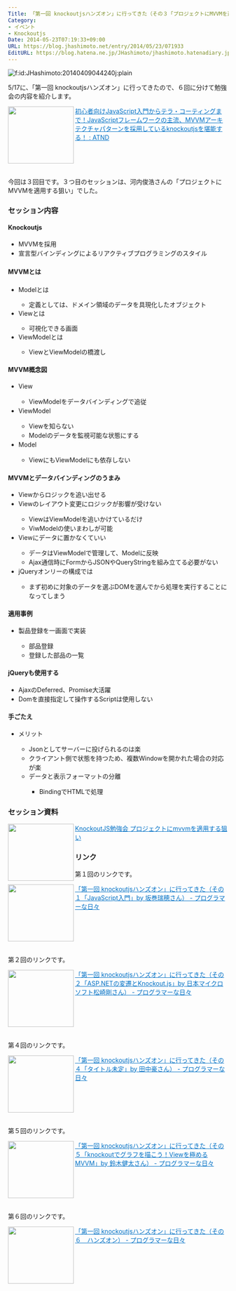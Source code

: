 ```yaml
---
Title: 「第一回 knockoutjsハンズオン」に行ってきた（その３「プロジェクトにMVVMを適用する狙い」by 河内俊浩さん）
Category:
- イベント
- Knockoutjs
Date: 2014-05-23T07:19:33+09:00
URL: https://blog.jhashimoto.net/entry/2014/05/23/071933
EditURL: https://blog.hatena.ne.jp/JHashimoto/jhashimoto.hatenadiary.jp/atom/entry/12921228815724804052
---
```


<p><img class="hatena-fotolife" title="f:id:JHashimoto:20140409044240j:plain" src="http://cdn-ak.f.st-hatena.com/images/fotolife/J/JHashimoto/20140409/20140409044240.jpg" alt="f:id:JHashimoto:20140409044240j:plain" /></p>
<p>5/17に、「第一回 knockoutjsハンズオン」に行ってきたので、６回に分けて勉強会の内容を紹介します。</p>
<p><a href="http://atnd.org/events/50026" target="_blank"><img class="alignleft" src="http://capture.heartrails.com/150x130/shadow?http://atnd.org/events/50026" alt="" width="150" height="130" align="left" border="0" /></a><a style="color: #0070c5;" href="http://atnd.org/events/50026" target="_blank">初心者向けJavaScript入門からテラ・コーティングまで！JavaScriptフレームワークの主流、MVVMアーキテクチャパターンを採用しているknockoutjsを堪能する！ : ATND</a><a href="http://b.hatena.ne.jp/entry/http://atnd.org/events/50026" target="_blank"><img src="http://b.hatena.ne.jp/entry/image/http://atnd.org/events/50026" alt="" border="0" /></a></p>
<div style="clear: both;"> </div>
<p>今回は３回目です。３つ目のセッションは、河内俊浩さんの「プロジェクトにMVVMを適用する狙い」でした。</p>
<h3>セッション内容</h3>
<h4>Knockoutjs</h4>
<ul>
<li><span style="line-height: 1.5;">MVVMを採用</span></li>
<li><span style="line-height: 1.5;">宣言型バインディングによるリアクティブプログラミングのスタイル</span></li>
</ul>
<h4><span style="line-height: 1.7;">MVVMとは</span></h4>
<ul>
<li>Modelとは</li>
<ul>
<li>定義としては、ドメイン領域のデータを具現化したオブジェクト</li>
</ul>
<li>Viewとは</li>
<ul>
<li>可視化できる画面</li>
</ul>
<li>ViewModelとは</li>
<ul>
<li>ViewとViewModelの橋渡し</li>
</ul>
</ul>
<h4>MVVM概念図</h4>
<ul>
<li><span style="line-height: 1.5;">View</span></li>
<ul>
<li><span style="line-height: 1.5;">ViewModelをデータバインディングで追従</span></li>
</ul>
<li><span style="line-height: 1.5;">ViewModel</span></li>
<ul>
<li><span style="line-height: 1.5;">Viewを知らない</span></li>
<li><span style="line-height: 1.5;">Modelのデータを監視可能な状態にする</span></li>
</ul>
<li><span style="line-height: 1.5;">Model</span></li>
<ul>
<li><span style="line-height: 1.5;">ViewにもViewModelにも依存しない</span></li>
</ul>
</ul>
<h4>MVVMとデータバインディングのうまみ</h4>
<ul>
<li><span style="line-height: 1.5;">Viewからロジックを追い出せる</span></li>
<li><span style="line-height: 1.5;">Viewのレイアウト変更にロジックが影響が受けない</span></li>
<ul>
<li><span style="line-height: 1.5;">ViewはViewModelを追いかけているだけ</span></li>
<li><span style="line-height: 1.5;">ViwModelの使いまわしが可能</span></li>
</ul>
<li><span style="line-height: 1.5;">Viewにデータに置かなくていい</span></li>
<ul>
<li><span style="line-height: 1.5;">データはViewModelで管理して、Modelに反映</span></li>
<li><span style="line-height: 1.5;">Ajax通信時にFormからJSONやQueryStringを組み立てる必要がない</span></li>
</ul>
<li><span style="line-height: 1.5;">jQueryオンリーの構成では</span></li>
<ul>
<li><span style="line-height: 1.5;">まず初めに対象のデータを選ぶDOMを選んでから処理を実行することになってしまう</span></li>
</ul>
</ul>
<h4>適用事例</h4>
<ul>
<li><span style="line-height: 1.5;">製品登録を一画面で実装</span></li>
<ul>
<li><span style="line-height: 1.5;">部品登録</span></li>
<li><span style="line-height: 1.5;">登録した部品の一覧</span></li>
</ul>
</ul>
<h4>jQueryも使用する</h4>
<ul>
<li><span style="line-height: 1.5;">AjaxのDeferred、Promise大活躍</span></li>
<li><span style="line-height: 1.5;">Domを直接指定して操作するScriptは使用しない</span></li>
</ul>
<h4>手ごたえ</h4>
<ul>
<li><span style="line-height: 1.5;">メリット</span></li>
<ul>
<li><span style="line-height: 1.5;">Jsonとしてサーバーに投げられるのは楽</span></li>
<li><span style="line-height: 1.5;">クライアント側で状態を持つため、複数Windowを開かれた場合の対応が楽</span></li>
<li><span style="line-height: 1.5;">データと表示フォーマットの分離</span></li>
<ul>
<li><span style="line-height: 1.5;">BindingでHTMLで処理</span></li>
</ul>
</ul>
</ul>
<h3>セッション資料</h3>
<p><a href="http://www.slideshare.net/toshihirokawachi/20140518-mvvm" target="_blank"><img class="alignleft" src="http://capture.heartrails.com/150x130/shadow?http://www.slideshare.net/toshihirokawachi/20140518-mvvm" alt="" width="150" height="130" align="left" border="0" /></a><a style="color: #0070c5;" href="http://www.slideshare.net/toshihirokawachi/20140518-mvvm" target="_blank">KnockoutJS勉強会 プロジェクトにmvvmを適用する狙い</a><a href="http://b.hatena.ne.jp/entry/http://www.slideshare.net/toshihirokawachi/20140518-mvvm" target="_blank"><img src="http://b.hatena.ne.jp/entry/image/http://www.slideshare.net/toshihirokawachi/20140518-mvvm" alt="" border="0" /></a></p>
<h3>リンク</h3>
<p>第１回のリンクです。</p>
<p><a href="http://jhashimoto.hatenadiary.jp/entry/2014/05/18/095703" target="_blank" rel="nofollow"><img class="alignleft" src="http://capture.heartrails.com/150x130/shadow?http://jhashimoto.hatenadiary.jp/entry/2014/05/18/095703" alt="" width="150" height="130" align="left" border="0" /></a><a style="color: #0070c5;" href="http://jhashimoto.hatenadiary.jp/entry/2014/05/18/095703" target="_blank" rel="nofollow">「第一回 knockoutjsハンズオン」に行ってきた（その１「JavaScript入門」by 坂巻瑞穂さん） - プログラマーな日々</a><a href="http://b.hatena.ne.jp/entry/http://jhashimoto.hatenadiary.jp/entry/2014/05/18/095703" target="_blank"><img src="http://b.hatena.ne.jp/entry/image/http://jhashimoto.hatenadiary.jp/entry/2014/05/18/095703" alt="" border="0" /></a></p>
<div style="clear: both;"> </div>
<p>第２回のリンクです。</p>
<p><a href="http://jhashimoto.hatenadiary.jp/entry/2014/05/21/070502" target="_blank" rel="nofollow"><img class="alignleft" src="http://capture.heartrails.com/150x130/shadow?http://jhashimoto.hatenadiary.jp/entry/2014/05/21/070502" alt="" width="150" height="130" align="left" border="0" /></a><a style="color: #0070c5;" href="http://jhashimoto.hatenadiary.jp/entry/2014/05/21/070502" target="_blank" rel="nofollow">「第一回 knockoutjsハンズオン」に行ってきた（その２「ASP.NETの変遷とKnockout.js」by 日本マイクロソフト松崎剛さん） - プログラマーな日々</a><a href="http://b.hatena.ne.jp/entry/http://jhashimoto.hatenadiary.jp/entry/2014/05/21/070502" target="_blank"><img src="http://b.hatena.ne.jp/entry/image/http://jhashimoto.hatenadiary.jp/entry/2014/05/21/070502" alt="" border="0" /></a></p>
<div style="clear: both;"> </div>
<p>第４回のリンクです。</p>
<p><a href="http://jhashimoto.hatenadiary.jp/entry/2014/05/24/084023" target="_blank" rel="nofollow"><img class="alignleft" src="http://capture.heartrails.com/150x130/shadow?http://jhashimoto.hatenadiary.jp/entry/2014/05/24/084023" alt="" width="150" height="130" align="left" border="0" /></a><a style="color: #0070c5;" href="http://jhashimoto.hatenadiary.jp/entry/2014/05/24/084023" target="_blank" rel="nofollow">「第一回 knockoutjsハンズオン」に行ってきた（その４「タイトル未定」by 田中豪さん） - プログラマーな日々</a><a href="http://b.hatena.ne.jp/entry/http://jhashimoto.hatenadiary.jp/entry/2014/05/24/084023" target="_blank"><img src="http://b.hatena.ne.jp/entry/image/http://jhashimoto.hatenadiary.jp/entry/2014/05/24/084023" alt="" border="0" /></a></p>
<div style="clear: both;"> </div>
<p>第５回のリンクです。</p>
<p><a href="http://jhashimoto.hatenadiary.jp/entry/2014/05/25/085726" target="_blank" rel="nofollow"><img class="alignleft" src="http://capture.heartrails.com/150x130/shadow?http://jhashimoto.hatenadiary.jp/entry/2014/05/25/085726" alt="" width="150" height="130" align="left" border="0" /></a><a style="color: #0070c5;" href="http://jhashimoto.hatenadiary.jp/entry/2014/05/25/085726" target="_blank" rel="nofollow">「第一回 knockoutjsハンズオン」に行ってきた（その５「knockoutでグラフを描こう！Viewを極めるMVVM」by 鈴木健太さん） - プログラマーな日々</a><a href="http://b.hatena.ne.jp/entry/http://jhashimoto.hatenadiary.jp/entry/2014/05/25/085726" target="_blank"><img src="http://b.hatena.ne.jp/entry/image/http://jhashimoto.hatenadiary.jp/entry/2014/05/25/085726" alt="" border="0" /></a></p>
<div style="clear: both;"> </div>
<p>第６回のリンクです。</p>
<p><a href="http://jhashimoto.hatenadiary.jp/entry/2014/05/27/123939" target="_blank" rel="nofollow"><img class="alignleft" src="http://capture.heartrails.com/150x130/shadow?http://jhashimoto.hatenadiary.jp/entry/2014/05/27/123939" alt="" width="150" height="130" align="left" border="0" /></a><a style="color: #0070c5;" href="http://jhashimoto.hatenadiary.jp/entry/2014/05/27/123939" target="_blank" rel="nofollow">「第一回 knockoutjsハンズオン」に行ってきた（その６　ハンズオン） - プログラマーな日々</a><a href="http://b.hatena.ne.jp/entry/http://jhashimoto.hatenadiary.jp/entry/2014/05/27/123939" target="_blank"><img src="http://b.hatena.ne.jp/entry/image/http://jhashimoto.hatenadiary.jp/entry/2014/05/27/123939" alt="" border="0" /></a></p>
<div style="clear: both;"> </div>
